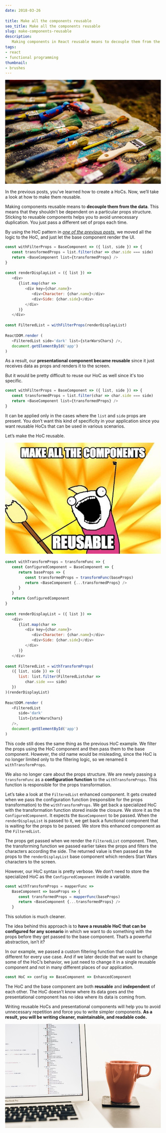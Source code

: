 ```yaml
---
date: 2018-03-26

title: Make all the components reusable
seo_title: Make all the components reusable
slug: make-components-reusable
description:
   Making components in React reusable means to decouple them from the data. This means they shouldn’t be dependent on a particular props structure. Sticking to reusable components will help you to avoid unnecessary duplication.
tags:
- react
- functional programming
thumbnail:
- brushes
---
```


![alt text](./images/brushes.jpg "Many brushes")

In the previous posts, you’ve learned how to create a HoCs. Now, we’ll take a look at how to make them reusable.

Making components reusable means to **decouple them from the data**. This means that they shouldn’t be dependent on a particular props structure. Sticking to reusable components helps you to avoid unnecessary duplication. You just pass a different set of props each time.

By using the HoC pattern in *[one of the previous posts](https://www.codinglawyer.io/posts/introducing-higher-order-components)*, we moved all the logic to the HoC, and just let the base component render the UI.

```js
const withFilterProps = BaseComponent => ({ list, side }) => {
   const transformedProps = list.filter(char => char.side === side)
   return <BaseComponent list={transformedProps} />
}

const renderDisplayList = ({ list }) =>
   <div>
      {list.map(char =>
         <div key={char.name}>
            <div>Character: {char.name}</div>
            <div>Side: {char.side}</div>
         </div>
      )}
   </div>

const FilteredList = withFilterProps(renderDisplayList)

ReactDOM.render (
   <FilteredList side='dark' list={starWarsChars} />,
   document.getElementById('app')
)
```

As a result, our **presentational component became reusable** since it just receives data as props and renders it to the screen.

But it would be pretty difficult to reuse our HoC as well since it's too specific.

```js
const withFilterProps = BaseComponent => ({ list, side }) => {
   const transformedProps = list.filter(char => char.side === side)
   return <BaseComponent list={transformedProps} />
}
```

It can be applied only in the cases where the `list` and `side` props are present. You don’t want this kind of specificity in your application since you want reusable HoCs that can be used in various scenarios.

Let’s make the HoC reusable.

![alt text](./images/make-components-reusable.jpg "Make all the things meme")

```js
const withTransformProps = transformFunc => {
   const ConfiguredComponent = BaseComponent => {
      return baseProps => {
         const transformedProps = transformFunc(baseProps)
         return <BaseComponent {...transformedProps} />
      }
   }
   return ConfiguredComponent
}

const renderDisplayList = ({ list }) =>
   <div>
      {list.map(char =>
         <div key={char.name}>
            <div>Character: {char.name}</div>
            <div>Side: {char.side}</div>
         </div>
      )}
   </div>

const FilteredList = withTransformProps(
   ({ list, side }) => ({
      list: list.filter(FilteredListchar =>
         char.side === side)
   })
)(renderDisplayList)

ReactDOM.render (
   <FilteredList
      side='dark'
      list={starWarsChars}
   />,
   document.getElementById('app')
)
```

This code still does the same thing as the previous HoC example. We filter the props using the HoC component and then pass them to the base component. However, the old name would be misleading, since the HoC is no longer limited only to the filtering logic, so we renamed it `withTransformProps`.

We also no longer care about the props structure. We are newly passing a `transformFunc` as a **configuration function** to the `withTransformProps`. This function is responsible for the props transformation.

Let’s take a look at the `FilteredList` enhanced component. It gets created when we pass the configuration function (responsible for the props transformation) to the `withTransformProps`. We get back a specialized HoC with the transformation function stored inside the closure. We store it as the `ConfiguredComponent`. It expects the `BaseComponent` to be passed. When the `renderDisplayList` is passed to it, we get back a functional component that is waiting for the props to be passed. We store this enhanced component as the `FilteredList`.

The props get passed when we render the `FilteredList` component. Then, the transforming function we passed earlier takes the props and filters the characters according the side. The returned value is then passed as the props to the `renderDisplayList` base component which renders Start Wars characters to the screen.

However, our HoC syntax is pretty verbose. We don’t need to store the specialized HoC as the `ConfiguredComponent` inside a variable.

```js
const withTransformProps = mapperFunc =>
   BaseComponent => baseProps => {
      const transformedProps = mapperFunc(baseProps)
      return <BaseComponent {...transformedProps} />
   }
```

This solution is much cleaner.

The idea behind this approach is to **have a reusable HoC that can be configured for any scenario** in which we want to do something with the props before they get passed to the base component. That’s a powerful abstraction, isn’t it?

In our example, we passed a custom filtering function that could be different for every use case. And if we later decide that we want to change some of the HoC’s behavior, we just need to change it in a single reusable component and not in many different places of our application.

```js
const HoC => config => BaseComponent => EnhancedComponent
```

The HoC and the base component are both **reusable** and **independent** of each other. The HoC doesn’t know where its data goes and the presentational component has no idea where its data is coming from.

Writing reusable HoCs and presentational components will help you to avoid unnecessary repetition and force you to write simpler components. **As a result, you will be writing cleaner, maintainable, and readable code.**

![alt text](./images/coffee-code.jpg "Make all the things meme")
